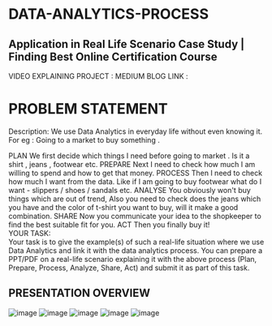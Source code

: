 # DATA-ANALYTICS-PROCESS
## Application in Real Life Scenario Case Study | Finding Best Online Certification Course
VIDEO EXPLAINING PROJECT : 
MEDIUM BLOG LINK : 

# PROBLEM STATEMENT
Description:
We use Data Analytics in everyday life without even knowing it.
For eg : Going to a market to buy something .

PLAN We first decide which things I need before going to market . Is it a shirt , jeans , footwear etc.
PREPARE Next I need to check how much I am willing to spend and how to get that money.
PROCESS Then I need to check how much I want from the data. Like if I am going to buy footwear what do I want - slippers / shoes / sandals etc.
ANALYSE You obviously won't buy things which are out of trend, Also you need to check does the jeans which you have and the color of t-shirt you want to buy, will it make a good combination.
SHARE Now you communicate your idea to the shopkeeper to find the best suitable fit for you.
ACT Then you finally buy it!<br>
YOUR TASK:<br>
Your task is to give the example(s) of such a real-life situation where we use Data Analytics and link it with the data analytics process. You can prepare a PPT/PDF on a real-life scenario explaining it with the above process (Plan, Prepare, Process, Analyze, Share, Act) and submit it as part of this task.

## PRESENTATION OVERVIEW
![image]()
![image]()
![image]()
![image]()
![image]()



